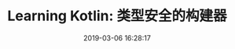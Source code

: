 ---
title: 'Learning Kotlin: 类型安全的构建器'
date: 2019-03-06 16:28:17
updated: 2019-03-06 16:28:17
tags: kotlin
categories: Kotlin
permalink: learning-kotlin-type-safe-builders.html
---
